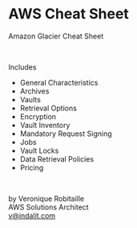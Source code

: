# AWS Cheat Sheet
Amazon Glacier Cheat Sheet

<br />

Includes
* General Characteristics
* Archives
* Vaults
* Retrieval Options
* Encryption
* Vault Inventory
* Mandatory Request Signing
* Jobs
* Vault Locks
* Data Retrieval Policies
* Pricing

<br />

by Veronique Robitaille  
AWS Solutions Architect  
v@indalit.com  